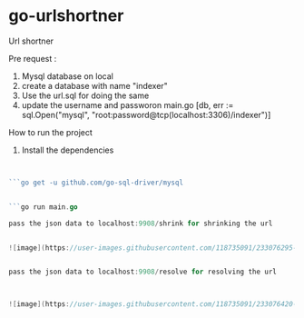 # go-urlshortner
Url shortner


Pre request : 
 1. Mysql database on local 
 2. create a database with name "indexer" 
 3. Use the url.sql for doing the same
 4. update the username and passworon main.go [db, err := sql.Open("mysql", "root:password@tcp(localhost:3306)/indexer")]
 
 How to run the project 
 1. Install the dependencies
 
 ```go get -u github.com/gorilla/mux
 
 
 ```go get -u github.com/go-sql-driver/mysql
 

 ```go run main.go
 
 pass the json data to localhost:9908/shrink for shrinking the url 
 

![image](https://user-images.githubusercontent.com/118735091/233076295-0ac70578-aae7-4dca-b088-0db4c4000e66.png)


 pass the json data to localhost:9908/resolve for resolving the url 



![image](https://user-images.githubusercontent.com/118735091/233076420-af459255-0552-423e-8f40-8354eb1fdc21.png)
